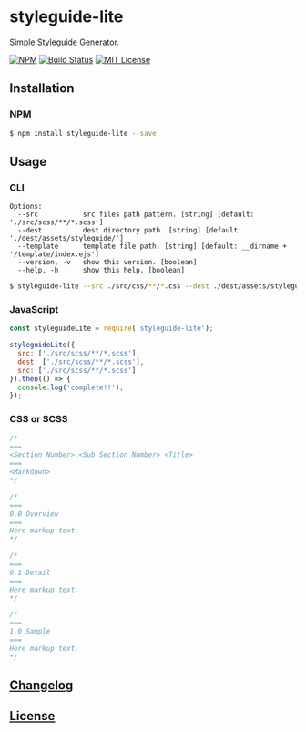 # styleguide-lite

Simple Styleguide Generator.

[![NPM](https://nodei.co/npm/styleguide-lite.png)](https://nodei.co/npm/styleguide-lite/)
[![Build Status](https://travis-ci.org/isaxxx/styleguide-lite.svg?branch=master)](https://travis-ci.org/isaxxx/styleguide-lite)
[![MIT License](http://img.shields.io/badge/license-MIT-blue.svg?style=flat)](LICENSE)

## Installation

### NPM

```bash
$ npm install styleguide-lite --save
```

## Usage

### CLI

```
Options:
  --src           src files path pattern. [string] [default: './src/scss/**/*.scss']
  --dest          dest directory path. [string] [default: './dest/assets/styleguide/']
  --template      template file path. [string] [default: __dirname + '/template/index.ejs']
  --version, -v   show this version. [boolean]
  --help, -h      show this help. [boolean]
```

```bash
$ styleguide-lite --src ./src/css/**/*.css --dest ./dest/assets/styleguide/ --template ./template/index.ejs
```

### JavaScript

```js
const styleguideLite = require('styleguide-lite');

styleguideLite({
  src: ['./src/scss/**/*.scss'],
  dest: ['./src/scss/**/*.scss'],
  src: ['./src/scss/**/*.scss']
}).then(() => {
  console.log('complete!!');
});
```

### CSS or SCSS

```css
/*
===
<Section Number>.<Sub Section Number> <Title>
===
<Markdown>
*/

/*
===
0.0 Overview
===
Here markup text.
*/

/*
===
0.1 Detail
===
Here markup text.
*/

/*
===
1.0 Sample
===
Here markup text.
*/
```

## [Changelog](CHANGELOG.md)

## [License](LICENSE)
